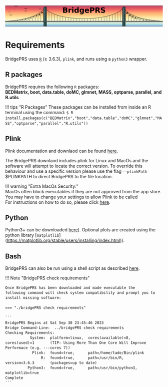![Screenshot](img/slim/req_logo2.png)

# Requirements 

BridgePRS uses [`R`](https://www.r-project.org/) ($\geq$ 3.6.3), `plink`, and runs using a `python3` wrapper. 


## R packages

BridgePRS requires the following `R` packages:   
**BEDMatrix, boot, data.table, doMC, glmnet, MASS, optparse, parallel, and R.utils**

!!! tips "R Packages"
    These packages can be installed from inside an R terminal using the command: 
        ```
        $ R 
        install.packages(c("BEDMatrix","boot","data.table","doMC","glmnet","MASS","optparse","parallel","R.utils")) 
        ```


## Plink 
Plink documentation and downlaod can be found [here](https://www.cog-genomics.org/plink/).

The BridgePRS downlaod includes plink for Linux and MacOs and
the software will attempt to locate the correct version.  To override
this behaviour and use a specific version please use the flag
`--plinkPath` $PLINKPATH to direct BridgePRS
to the file location.  

!!! warning "Extra MacOs Security:"   
    MacOs often block executables if they are not approved from the app store.
    You may have to change your settings to allow Plink to be called  
    For instructions on how to do so, please click [here](req_mac.md).   




## Python
Python3+ can be downloaded 
[here](https://www.python.org/downloads/)). Optional plots are created using
the python library [`matplotlib`]
(https://matplotlib.org/stable/users/installing/index.html)).

## Bash
BridgePRS can also be run using a shell script as described [here](https://github.com/clivehoggart/BridgePRS).


!!! Note "BridgePRS check requirements" 


    Once BridgePRS has been downloaded and made executable the
    following command will check system compatibility and prompt you to 
    install missing software:  
    
    === "./bridgePRS check requirements" 

    ```
    BridgePRS Begins at Sat Sep 30 23:45:46 2023 
    Bridge Command-Line:  ../bridgePRS check requirements
    Checking Requirements:
               System:  platform=linux,  cores(available)=8,          cores(used)=1       (TIP: Using More Than One Core Will Improve Performace (e.g. ---cores 7))
                Plink:  found=true,      path=/home/tade/Bin/plink
                    R:  found=true,      path=/usr/bin/R,             version=3.6.3       (packages=up to date)                                            
              Python3:  found=true,      path=/usr/bin/python3,     matplotlib=true
    Complete
    ```


















